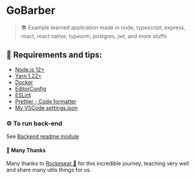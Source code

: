 # GoBarber

> 📚 Example learned application made in node, typescript, express, react, react native, typeorm, postgres, jwt, and more stuffs

## 📌 Requirements and tips:

- [Node.js 12+](https://nodejs.org/en/)
- [Yarn 1.22+](https://yarnpkg.com/)
- [Docker](https://docs.docker.com/docker-for-windows/install/)
- [EditorConfig](https://marketplace.visualstudio.com/items?itemName=EditorConfig.EditorConfig)
- [ESLint](https://marketplace.visualstudio.com/items?itemName=dbaeumer.vscode-eslint)
- [Prettier - Code formatter](https://marketplace.visualstudio.com/items?itemName=esbenp.prettier-vscod)
- [My VSCode settings.json](https://gist.github.com/rafaelpivatto/b4d77ca681941d68ceed6f1c7ca12c3f)

### ⚙️ To run back-end

See [Backend readme module](https://github.com/rafaelpivatto/gobarber/tree/master/backend#gobarber)

#### 🎉 Many Thanks

Many thanks to [Rockeseat 🚀](https://rocketseat.com.br/) for this incredible journey, teaching very well and share many utils things for us.


